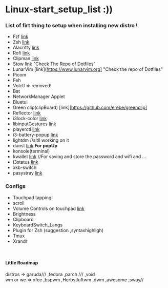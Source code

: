 # Linux-start_setup_list :))

### List of firt thing to setup when installing new distro !

- Fzf [link](https://github.com/junegunn/fzf)
- Zsh [link](https://ohmyz.sh/) 
- Alacritty [link](https://github.com/alacritty/alacritty) 
- Rofi [link](https://github.com/davatorium/rofi)
- Clipman [link](https://github.com/chmouel/clipman)
- Stow [link](https://github.com/aspiers/stow) "Check The Repo of Dotfiles"
- LunarVim [link](https://www.lunarvim.org] "Check the repo of Dotfiles"
- Picom
- Feh
- Volctl => removed!
- Bat 
- NetworkManager Applet
- Bluetui
- Green clip(clipBoard) [link][https://github.com/erebe/greenclip]
- Reflector [link](https://wiki.archlinux.org/title/Reflector)
- i3lock-color [link](https://github.com/Raymo111/i3lock-color)
- libinputGestures [link](https://github.com/bulletmark/libinput-gestures)
- playerctl [link](https://github.com/altdesktop/playerctl)
- i3-battery-popup [link](https://github.com/rjekker/i3-battery-popup)
- lightdm //sitll working on it 
- dunst [link](https://github.com/dunst-project/dunst?tab=readme-ov-file#documentation) <b>For popUp</b>
- konsole(terminal)
- kwallet [link](https://archlinux.org/packages/extra/x86_64/kwallet) //For saving and store the password and wifi and ... 
- i3status [link](https://github.com/greshake/i3status-rust)
- xkb-switch
- pasystray [link](https://github.com/christophgysin/pasystray?tab=readme-ov-file)

### Configs
- Touchpad tapping!
- scroll
- Volume Controls on touchpad [link](https://luxagraf.net/src/guide-to-switching-i3-to-sway)
- Brightness
- Clipboard
- KeyboardSwitch_Langs
- Plugin for Zsh (suggestion ,syntaxhighligh)
- Tmux
- Xrandr

<br/>

#### Little Roadmap
distros => garuda/// ,fedora ,parch /// ,void
<br/>
wm or we => xfce ,bspwm ,Herbstluftwm ,dwm ,awesome ,sway//
